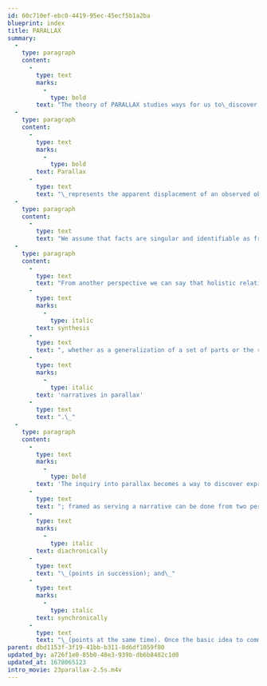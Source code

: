```yaml
---
id: 60c710ef-ebc0-4419-95ec-45ecf5b1a2ba
blueprint: index
title: PARALLAX
summary:
  -
    type: paragraph
    content:
      -
        type: text
        marks:
          -
            type: bold
        text: "The theory of PARALLAX studies ways for us to\_discover expressive options for the communication of ideas."
  -
    type: paragraph
    content:
      -
        type: text
        marks:
          -
            type: bold
        text: Parallax
      -
        type: text
        text: "\_represents the apparent displacement of an observed object due to a change in the position of the observer. For example, when pictures of a singular object are taken with a camera from different positions or lens changes the resulting photo images will vary but still represent the same object.\_"
  -
    type: paragraph
    content:
      -
        type: text
        text: "We assume that facts are singular and identifiable as frozen entities. Yet, whatever singularity we perceive that appearance is false because all identity implicates the principle of mediation. In other words, perception depends on a process wherein a part cannot escape its relational web of complexity. This suggests also that everything exists as a narrative, a story being a collection of parts operating in parallax to serve a larger whole.\_"
  -
    type: paragraph
    content:
      -
        type: text
        text: "From another perspective we can say that holistic relationships can collapse the many views in parallax into one and become a single idea. That collapse is the result of a\_"
      -
        type: text
        marks:
          -
            type: italic
        text: synthesis
      -
        type: text
        text: ", whether as a generalization of a set of parts or the result of an illuminated insight. The cognizance of any singularity thus means for us to break things up into even smaller parts to determine what is communicated and why these micro-macro patterns all point to an operating principle called\_"
      -
        type: text
        marks:
          -
            type: italic
        text: 'narratives in parallax'
      -
        type: text
        text: ".\_"
  -
    type: paragraph
    content:
      -
        type: text
        marks:
          -
            type: bold
        text: 'The inquiry into parallax becomes a way to discover expressive options for ideas'
      -
        type: text
        text: "; framed as serving a narrative can be done from two perspectives of time:\_"
      -
        type: text
        marks:
          -
            type: italic
        text: diachronically
      -
        type: text
        text: "\_(points in succession); and\_"
      -
        type: text
        marks:
          -
            type: italic
        text: synchronically
      -
        type: text
        text: "\_(points at the same time). Once the basic idea to communicate is determined, representations for that idea can be expressed as a short narrative diachronically in three to five steps. That is followed by an inquiry of expressive options that represent parts of the idea from different points-of-view synchronically. This diachronic/synchronic matrix then becomes a system to select parts that serve as parallax views to express that idea. The narrative for that idea can be configured an a variety of ways—sequenced in time or as a single unit."
parent: dbd1153f-3f19-41bb-b311-8d6df1059f80
updated_by: a726f1e0-85b0-48e3-939b-db6b8482c1d0
updated_at: 1678065123
intro_movie: 23parallax-2.5s.m4v
---
```


